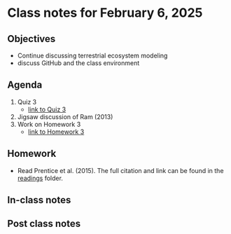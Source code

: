 # Class notes for February 6, 2025

## Objectives
- Continue discussing terrestrial ecosystem modeling
- discuss GitHub and the class environment

## Agenda
1. Quiz 3
	- [link to Quiz 3](../quizzes/quiz03.md)
2. Jigsaw discussion of Ram (2013)
3. Work on Homework 3
	- [link to Homework 3](../homeworks/homework03.md)

## Homework
- Read Prentice et al. (2015). The full citation and link can be found in the 
[readings](../readings) folder.

## In-class notes

## Post class notes
